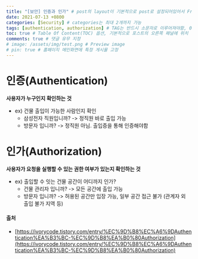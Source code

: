 ```yaml
---
title: "[보안] 인증과 인가" # post의 layout이 기본적으로 post로 설정되어있어서 Front Matter에 따로 layout변수를 만들어 주지 않아도 됨
date: 2021-07-13 +0800
categories: [Security] # categories는 최대 2개까지 가능
tags: [authentication, authorization] # TAG는 반드시 소문자로 이루어져야함, 0~무한개까지 지정 가능
toc: true # Table Of Content(TOC) 옵션, 기본적으로 포스트의 오른쪽 패널에 위치
comments: true # 댓글 유무 지정
# image: /assets/img/test.png # Preview image
# pin: true # 홈페이지 메인화면에 특정 게시물 고정
---
```


# 인증(Authentication)
<b>사용자가 누구인지 확인하는 것</b><br>

- ex) 건물 출입이 가능한 사람인지 확인
    - 삼성전자 직원입니까? -> 정직원 바로 출입 가능
    - 방문자 입니까? -> 정직원 아님. 출입증을 통해 인증해야함

# 인가(Authorization)
<b>사용자가 요청을 실행할 수 있는 권한 여부가 있는지 확인하는 것</b><br>

- ex) 출입할 수 잇는 건물 공간이 어디까지 인가?
    - 건물 관리자 입니까? -> 모든 공간에 출입 가능
    - 방문자 입니까? -> 허용된 공간만 입장 가능, 일부 공간 접근 불가 (관계자 외 출입 불가 지역 등)

#### 출처
- [https://ivorycode.tistory.com/entry/%EC%9D%B8%EC%A6%9DAuthentication%EA%B3%BC-%EC%9D%B8%EA%B0%80Authorization](https://ivorycode.tistory.com/entry/%EC%9D%B8%EC%A6%9DAuthentication%EA%B3%BC-%EC%9D%B8%EA%B0%80Authorization)